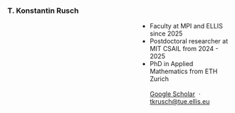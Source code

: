 <head>
  <style>
    /* default / laptop */
    ul.flex-indent {
      margin-left: 10rem;
      padding-left: 10rem;
    }

    /* phones & small tablets */
    @media (max-width: 600px) {
      ul.flex-indent {
        margin-left: 1rem;
        padding-left: 1rem;
      }
    }
  </style>
</head>


### T. Konstantin Rusch
<ul class="flex-indent">
<li>Faculty at MPI and ELLIS since 2025</li>
  <li>Postdoctoral researcher at MIT CSAIL from 2024 - 2025</li>
  <li>PhD in Applied Mathematics from ETH Zurich</li>
<br>
 <a href="https://scholar.google.de/citations?user=9LajlSsAAAAJ&hl=en"
     target="_blank" rel="noopener">Google Scholar</a>
     &nbsp;·&nbsp;
  <a href="mailto:tkrusch@tue.ellis.eu">tkrusch@tue.ellis.eu</a>
